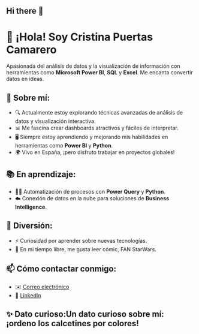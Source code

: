 ## Hi there 👋

# 👋 ¡Hola! Soy Cristina Puertas Camarero

Apasionada del análisis de datos y la visualización de información con herramientas como **Microsoft Power BI**, **SQL** y **Excel**. Me encanta convertir datos en ideas.

## 🚀 Sobre mí:
- 🔍 Actualmente estoy explorando técnicas avanzadas de análisis de datos y visualización interactiva.
- 📊 Me fascina crear dashboards atractivos y fáciles de interpretar.
- 🖥️ Siempre estoy aprendiendo y mejorando mis habilidades en herramientas como **Power BI** y **Python**.
- 🌍 Vivo en España, ¡pero disfruto trabajar en proyectos globales!

## 📚 En aprendizaje:
- 👨‍💻 Automatización de procesos con **Power Query** y **Python**.
- ☁️ Conexión de datos en la nube para soluciones de **Business Intelligence**.

## 🌟 Diversión:
- ⚡ Curiosidad por aprender sobre nuevas tecnologías.
- 🎨 En mi tiempo libre, me gusta leer cómic, FAN StarWars.

## 📫 Cómo contactar conmigo:
- ✉️ [Correo electrónico](cris.puertascamarero@gmail.com)
- 💼 [LinkedIn](https://www.linkedin.com/in/cristina-puertas-camarero-8955a6349/)

## ✨ Dato curioso:Un dato curioso sobre mí: ¡ordeno los calcetines por colores!


